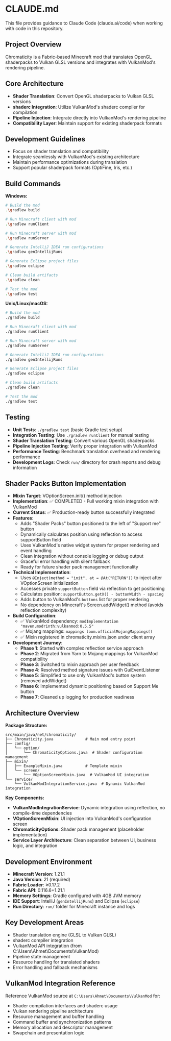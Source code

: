 # CLAUDE.md

This file provides guidance to Claude Code (claude.ai/code) when working with code in this repository.

## Project Overview
Chromaticity is a Fabric-based Minecraft mod that translates OpenGL shaderpacks to Vulkan GLSL versions and integrates with VulkanMod's rendering pipeline.

## Core Architecture
- **Shader Translation**: Convert OpenGL shaderpacks to Vulkan GLSL versions
- **shaderc Integration**: Utilize VulkanMod's shaderc compiler for compilation
- **Pipeline Injection**: Integrate directly into VulkanMod's rendering pipeline
- **Compatibility Layer**: Maintain support for existing shaderpack formats

## Development Guidelines
- Focus on shader translation and compatibility
- Integrate seamlessly with VulkanMod's existing architecture
- Maintain performance optimizations during translation
- Support popular shaderpack formats (OptiFine, Iris, etc.)

## Build Commands
**Windows:**
```bash
# Build the mod
.\gradlew build

# Run Minecraft client with mod
.\gradlew runClient

# Run Minecraft server with mod
.\gradlew runServer

# Generate IntelliJ IDEA run configurations
.\gradlew genIntellijRuns

# Generate Eclipse project files
.\gradlew eclipse

# Clean build artifacts
.\gradlew clean

# Test the mod
.\gradlew test
```

**Unix/Linux/macOS:**
```bash
# Build the mod
./gradlew build

# Run Minecraft client with mod
./gradlew runClient

# Run Minecraft server with mod
./gradlew runServer

# Generate IntelliJ IDEA run configurations
./gradlew genIntellijRuns

# Generate Eclipse project files
./gradlew eclipse

# Clean build artifacts
./gradlew clean

# Test the mod
./gradlew test
```

## Testing
- **Unit Tests**: `./gradlew test` (basic Gradle test setup)
- **Integration Testing**: Use `./gradlew runClient` for manual testing
- **Shader Translation Testing**: Convert various OpenGL shaderpacks
- **Pipeline Injection Testing**: Verify proper integration with VulkanMod
- **Performance Testing**: Benchmark translation overhead and rendering performance
- **Development Logs**: Check `run/` directory for crash reports and debug information

## Shader Packs Button Implementation
- **Mixin Target**: VOptionScreen.init() method injection
- **Implementation**: ✅ COMPLETED - Full working mixin integration with VulkanMod
- **Current Status**: ✅ Production-ready button successfully integrated
- **Features**:
  - Adds "Shader Packs" button positioned to the left of "Support me" button
  - Dynamically calculates position using reflection to access supportButton field
  - Uses VulkanMod's native widget system for proper rendering and event handling
  - Clean integration without console logging or debug output
  - Graceful error handling with silent fallback
  - Ready for future shader pack management functionality
- **Technical Implementation**:
  - Uses `@Inject(method = "init", at = @At("RETURN"))` to inject after VOptionScreen initialization
  - Accesses private `supportButton` field via reflection to get positioning
  - Calculates position: `supportButton.getX() - buttonWidth - spacing`
  - Adds button to VulkanMod's `buttons` list for proper rendering
  - No dependency on Minecraft's Screen.addWidget() method (avoids reflection complexity)
- **Build Configuration**:
  - ✅ VulkanMod dependency: `modImplementation "maven.modrinth:vulkanmod:0.5.5"`
  - ✅ Mojang mappings: `mappings loom.officialMojangMappings()`
  - ✅ Mixin registered in chromaticity.mixins.json under client array
- **Development Journey**:
  - **Phase 1**: Started with complex reflection service approach
  - **Phase 2**: Migrated from Yarn to Mojang mappings for VulkanMod compatibility
  - **Phase 3**: Switched to mixin approach per user feedback
  - **Phase 4**: Resolved method signature issues with GuiEventListener
  - **Phase 5**: Simplified to use only VulkanMod's button system (removed addWidget)
  - **Phase 6**: Implemented dynamic positioning based on Support Me button
  - **Phase 7**: Cleaned up logging for production readiness

## Architecture Overview
**Package Structure:**
```
src/main/java/net/chromaticity/
├── Chromaticity.java              # Main mod entry point
├── config/
│   └── option/
│       └── ChromaticityOptions.java  # Shader configuration management
├── mixin/
│   ├── ExampleMixin.java          # Template mixin
│   └── screen/
│       └── VOptionScreenMixin.java  # VulkanMod UI integration
└── service/
    └── VulkanModIntegrationService.java  # Dynamic VulkanMod integration
```

**Key Components:**
- **VulkanModIntegrationService**: Dynamic integration using reflection, no compile-time dependencies
- **VOptionScreenMixin**: UI injection into VulkanMod's configuration screen
- **ChromaticityOptions**: Shader pack management (placeholder implementation)
- **Service Layer Architecture**: Clean separation between UI, business logic, and integration

## Development Environment
- **Minecraft Version**: 1.21.1
- **Java Version**: 21 (required)
- **Fabric Loader**: ≥0.17.2
- **Fabric API**: 0.116.6+1.21.1
- **Memory Settings**: Gradle configured with 4GB JVM memory
- **IDE Support**: IntelliJ (`genIntellijRuns`) and Eclipse (`eclipse`)
- **Run Directory**: `run/` folder for Minecraft instance and logs

## Key Development Areas
- Shader translation engine (GLSL to Vulkan GLSL)
- shaderc compiler integration
- VulkanMod API integration (from C:\Users\Ahmet\Documents\VulkanMod)
- Pipeline state management
- Resource handling for translated shaders
- Error handling and fallback mechanisms

## VulkanMod Integration Reference
Reference VulkanMod source at `C:\Users\Ahmet\Documents\VulkanMod` for:
- Shader compilation interfaces and shaderc usage
- Vulkan rendering pipeline architecture
- Resource management and buffer handling
- Command buffer and synchronization patterns
- Memory allocation and descriptor management
- Swapchain and presentation logic